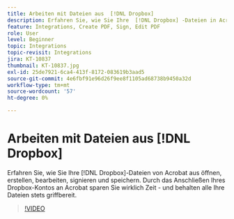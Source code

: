 ```yaml
---
title: Arbeiten mit Dateien aus  [!DNL Dropbox]
description: Erfahren Sie, wie Sie Ihre  [!DNL Dropbox] -Dateien in Acrobat öffnen, erstellen, bearbeiten, signieren und speichern.
feature: Integrations, Create PDF, Sign, Edit PDF
role: User
level: Beginner
topic: Integrations
topic-revisit: Integrations
jira: KT-10837
thumbnail: KT-10837.jpg
exl-id: 25de7921-6ca4-413f-8172-083619b3aad5
source-git-commit: 4e6fbf91e96d26f9ee8f1105ad68738b9450a32d
workflow-type: tm+mt
source-wordcount: '57'
ht-degree: 0%

---
```


# Arbeiten mit Dateien aus [!DNL Dropbox]

Erfahren Sie, wie Sie Ihre [!DNL Dropbox]-Dateien von Acrobat aus öffnen, erstellen, bearbeiten, signieren und speichern. Durch das Anschließen Ihres Dropbox-Kontos an Acrobat sparen Sie wirklich Zeit - und behalten alle Ihre Dateien stets griffbereit.

>[!VIDEO](https://video.tv.adobe.com/v/3417794?quality=12&learn=on&hidetitle=true&captions=ger)
